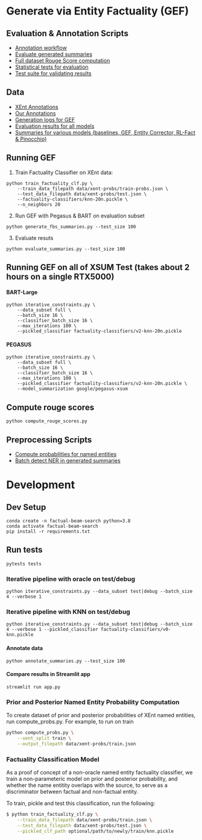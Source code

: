 # Generate via Entity Factuality (GEF)

## Evaluation & Annotation Scripts
- [Annotation workflow](annotation_demo.ipynb)
- [Evaluate generated summaries](evaluate_summaries.py)
- [Full dataset Rouge Score computation](compute_rouge_scores.py)
- [Statistical tests for evaluation](evaluation_statistical_tests.ipynb)
- [Test suite for validating results](tests/test_evaluation.py)

## Data
- [XEnt Annotations](data/xent/)
- [Our Annotations](data/xsum/gold-metrics.json)
- [Generation logs for GEF](results/gef-logs/)
- [Evaluation results for all models](results/evaluation/)
- [Summaries for various models (baselines, GEF, Entity Corrector, RL-Fact & Pinocchio)](data/xsum/)

## Running GEF
1. Train Factuality Classifier on XEnt data:
```
python train_factuality_clf.py \
    --train_data_filepath data/xent-probs/train-probs.json \
    --test_data_filepath data/xent-probs/test.json \
    --factuality-classifiers/knn-20n.pickle \
    --n_neighbors 20
``` 
2. Run GEF with Pegasus & BART on evaluation subset
```
python generate_fbs_summaries.py --test_size 100
```
3. Evaluate resuts
```
python evaluate_summaries.py --test_size 100
```

## Running GEF on all of XSUM Test (takes about 2 hours on a single RTX5000)
#### BART-Large
```
python iterative_constraints.py \
    --data_subset full \
    --batch_size 16 \
    --classifier_batch_size 16 \
    --max_iterations 100 \
    --pickled_classifier factuality-classifiers/v2-knn-20n.pickle
```

#### PEGASUS
```
python iterative_constraints.py \
    --data_subset full \
    --batch_size 16 \
    --classifier_batch_size 16 \
    --max_iterations 100 \
    --pickled_classifier factuality-classifiers/v2-knn-20n.pickle \
    --model_summarization google/pegasus-xsum
```

## Compute rouge scores
```
python compute_rouge_scores.py
```

## Preprocessing Scripts
- [Compute probabilities for named entities](compute_probs.py)
- [Batch detect NER in generated summaries](batch_detect_entities.py.py)

# Development
## Dev Setup
```
conda create -n factual-beam-search python=3.8
conda activate factual-beam-search
pip install -r requirements.txt
```

## Run tests
```
pytests tests
```

### Iterative pipeline with oracle on test/debug
```
python iterative_constraints.py --data_subset test|debug --batch_size 4 --verbose 1
```

### Iterative pipeline with KNN on test/debug
```
python iterative_constraints.py --data_subset test|debug --batch_size 4 --verbose 1 --pickled_classifier factuality-classifiers/v0-knn.pickle
```
#### Annotate data
```
python annotate_summaries.py --test_size 100
```

#### Compare results in Streamlit app
```
streamlit run app.py
```

### Prior and Posterior Named Entity Probability Computation

To create dataset of prior and posterior probabilities of XEnt named entities,
run compute_probs.py. For example, to run on train

```bash
python compute_probs.py \
    --xent_split train \
    --output_filepath data/xent-probs/train.json
```

### Factuality Classification Model

As a proof of concept of a non-oracle named entity factuality classifier, we
train a non-parameteric model on prior and posterior probability, and whether
the name entitity overlaps with the source, to serve as a discriminator between
factual and non-factual entity.

To train, pickle and test this classification, run the following:

```bash
$ python train_factuality_clf.py \
    --train_data_filepath data/xent-probs/train.json \
    --test_data_filepath data/xent-probs/test.json \
    --pickled_clf_path optional/path/to/newly/train/knn.pickle
```
